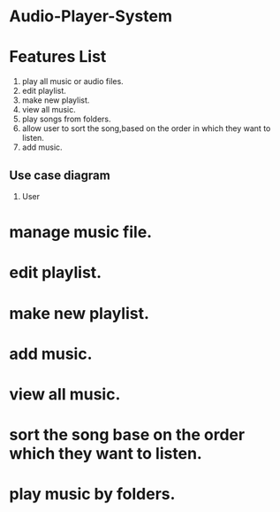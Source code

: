 # Audio-Player-System

# Features List
1. play all music or audio files.
2. edit playlist.
3. make new playlist.
4. view all music.
5. play songs from folders.
6. allow user to sort the song,based on the order in which they want to listen.
7. add music.

## Use case diagram
1. User
# manage music file.
# edit playlist.
# make new playlist.
# add music.
# view all music.
# sort the song base on the order which they want to listen.
# play music by folders.



